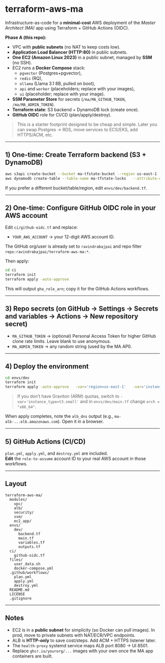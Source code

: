 # terraform-aws-ma

Infrastructure-as-code for a **minimal-cost** AWS deployment of the *Master Architect (MA)* app using Terraform + GitHub Actions (OIDC).

**Phase A (this repo):**
- VPC with **public subnets** (no NAT to keep costs low).
- **Application Load Balancer (HTTP:80)** in public subnets.
- **One EC2 (Amazon Linux 2023)** in a public subnet, managed by **SSM** (no SSH).
- EC2 runs a **Docker Compose** stack:
  - `pgvector` (Postgres+pgvector),
  - `redis` (RQ),
  - `ollama` (Llama 3.1 8B, pulled on boot),
  - `api` and `worker` (placeholders; replace with your images),
  - `ui` (placeholder; replace with your image).
- **SSM Parameter Store** for secrets (`/ma/MA_GITHUB_TOKEN`, `/ma/MA_ADMIN_TOKEN`).
- **Terraform state**: S3 backend + DynamoDB lock (create once).
- **GitHub OIDC** role for CI/CD (plan/apply/destroy).

> This is a starter footprint designed to be cheap and simple. Later you can swap Postgres -> RDS, move services to ECS/EKS, add HTTPS/ACM, etc.

---

## 1) One-time: Create Terraform backend (S3 + DynamoDB)

```bash
aws s3api create-bucket --bucket ma-tfstate-bucket --region us-east-1
aws dynamodb create-table --table-name ma-tfstate-locks   --attribute-definitions AttributeName=LockID,AttributeType=S   --key-schema AttributeName=LockID,KeyType=HASH   --billing-mode PAY_PER_REQUEST
```

If you prefer a different bucket/table/region, edit `envs/dev/backend.tf`.

---

## 2) One-time: Configure GitHub OIDC role in your AWS account

Edit `ci/github-oidc.tf` and replace:
- `YOUR_AWS_ACCOUNT` → your 12-digit AWS account ID.

The GitHub org/user is already set to `ravindrabajpai` and repo filter `repo:ravindrabajpai/terraform-aws-ma:*`.

Then apply:
```bash
cd ci
terraform init
terraform apply -auto-approve
```

This will output `gha_role_arn`; copy it for the GitHub Actions workflows.

---

## 3) Repo secrets (on GitHub → Settings → Secrets and variables → Actions → New repository secret)

- `MA_GITHUB_TOKEN` → (optional) Personal Access Token for higher GitHub clone rate limits. Leave blank to use anonymous.
- `MA_ADMIN_TOKEN` → any random string (used by the MA API).

---

## 4) Deploy the environment

```bash
cd envs/dev
terraform init
terraform apply -auto-approve   -var='region=us-east-1'   -var='instance_type=t4g.small'   -var='github_token=${MA_GITHUB_TOKEN:-}'   -var='ma_admin_token=YOUR_RANDOM_TOKEN'
```

> If you don’t have Graviton (ARM) quotas, switch to `-var='instance_type=t3.small'` and in `envs/dev/main.tf` change `arch = "x86_64"`.

When apply completes, note the `alb_dns` output (e.g., `ma-alb-...elb.amazonaws.com`). Open it in a browser.

---

## 5) GitHub Actions (CI/CD)

`plan.yml`, `apply.yml`, and `destroy.yml` are included.  
**Edit** the `role-to-assume` account ID to your real AWS account in those workflows.

---

## Layout

```
terraform-aws-ma/
  modules/
    vpc/
    alb/
    security/
    ssm/
    ec2_app/
  envs/
    dev/
      backend.tf
      main.tf
      variables.tf
      outputs.tf
  ci/
    github-oidc.tf
  files/
    user_data.sh
    docker-compose.yml
  .github/workflows/
    plan.yml
    apply.yml
    destroy.yml
  README.md
  LICENSE
  .gitignore
```

---

## Notes

- EC2 is in a **public subnet** for simplicity (so Docker can pull images). In prod, move to private subnets with NAT/ECR/VPC endpoints.
- ALB is **HTTP-only** to save cost/steps. Add ACM + HTTPS listener later.
- The `health-proxy` systemd service maps ALB port 8080 → UI 8501.
- Replace `ghcr.io/yourorg/...` images with your own once the MA app containers are built.
